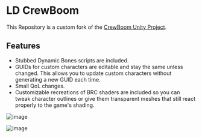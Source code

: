 # LD CrewBoom
This Repository is a custom fork of the [CrewBoom Unity Project](https://github.com/LunaCapra/CrewBoom).

## Features
* Stubbed Dynamic Bones scripts are included.
* GUIDs for custom characters are editable and stay the same unless changed. This allows you to update custom characters without generating a new GUID each time.
* Small QoL changes.
* Customizable recreations of BRC shaders are included so you can tweak character outlines or give them transparent meshes that still react properly to the game's shading.

![image](https://github.com/LazyDuchess/LD-CrewBoom/assets/42678262/b7f7d0a0-5cf2-4694-b178-2d7bf4f44af4)

![image](https://github.com/LazyDuchess/LD-CrewBoom/assets/42678262/e137d9f7-2b9b-467a-b5e9-dda212ca3ed4)

